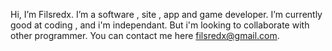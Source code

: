 Hi, I’m Filsredx.
I’m a software , site , app and game developer.
I’m currently good at coding , and i'm independant.
But i'm looking to collaborate with other programmer.
You can contact me here filsredx@gmail.com.

<!---
f
Filsredx/filsredx is a beta repository for now, but i will change it later.
Thank you for keeping up with me.
--->

